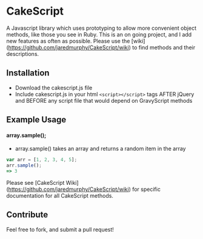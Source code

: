 # CakeScript
A Javascript library which uses prototyping to allow more convenient object methods, like those you see in Ruby. This is an on going project, and I add new features as often as possible. Please use the [wiki] (https://github.com/jaredmurphy/CakeScript/wiki) to find methods and their descriptions. 

## Installation
* Download the cakescript.js file
* Include cakescript.js in your html `<script></script>` tags AFTER jQuery and BEFORE any script file that would depend on GravyScript methods

## Example Usage
#### array.sample();
* array.sample() takes an array and returns a random item in the array
```javascript 
var arr = [1, 2, 3, 4, 5];
arr.sample();
=> 3
```
Please see [CakeScript Wiki] (https://github.com/jaredmurphy/CakeScript/wiki) for specific documentation for all CakeScript methods. 

## Contribute
Feel free to fork, and submit a pull request!
